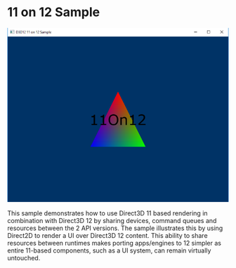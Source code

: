 # 11 on 12 Sample
![11On12 GUI](src/D3D1211On12.PNG)

This sample demonstrates how to use Direct3D 11 based rendering in combination with Direct3D 12 by sharing devices, command queues and resources between the 2 API versions. The sample illustrates this by using Direct2D to render a UI over Direct3D 12 content. This ability to share resources between runtimes makes porting apps/engines to 12 simpler as entire 11-based components, such as a UI system, can remain virtually untouched.
